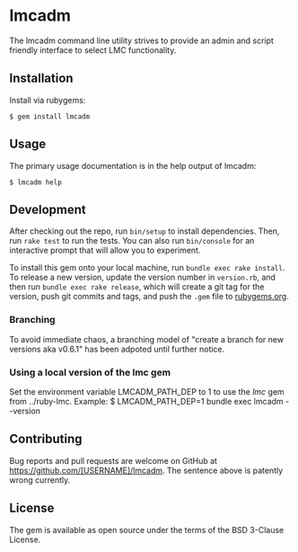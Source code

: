# lmcadm

The lmcadm command line utility strives to provide an admin and script friendly interface to select LMC functionality.

## Installation

Install via rubygems:

    $ gem install lmcadm

## Usage

The primary usage documentation is in the help output of lmcadm:

    $ lmcadm help

## Development

After checking out the repo, run `bin/setup` to install dependencies. Then, run `rake test` to run the tests. You can also run `bin/console` for an interactive prompt that will allow you to experiment.

To install this gem onto your local machine, run `bundle exec rake install`. To release a new version, update the version number in `version.rb`, and then run `bundle exec rake release`, which will create a git tag for the version, push git commits and tags, and push the `.gem` file to [rubygems.org](https://rubygems.org).

### Branching
To avoid immediate chaos, a branching model of "create a branch for new versions aka v0.6.1" has been adpoted until further notice.
### Using a local version of the lmc gem

Set the environment variable LMCADM\_PATH\_DEP to 1 to use the _lmc_ gem from ../ruby-lmc.
Example:
    $ LMCADM_PATH_DEP=1 bundle exec lmcadm --version

## Contributing

Bug reports and pull requests are welcome on GitHub at https://github.com/[USERNAME]/lmcadm.
The sentence above is patently wrong currently.

## License

The gem is available as open source under the terms of the BSD 3-Clause License.
